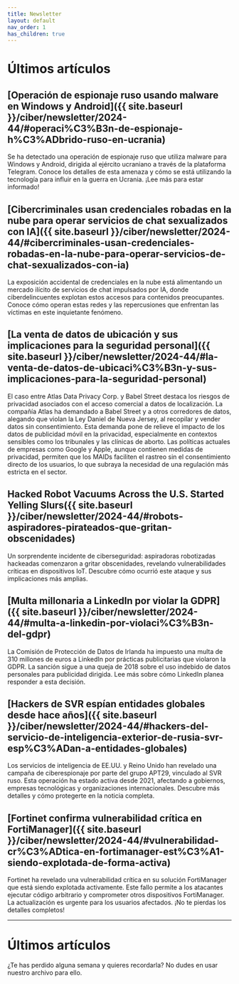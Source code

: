 ```yaml
---
title: Newsletter
layout: default
nav_order: 1
has_children: true
---
```


# Últimos artículos

## [Operación de espionaje ruso usando malware en Windows y Android]({{ site.baseurl }}/ciber/newsletter/2024-44/#operaci%C3%B3n-de-espionaje-h%C3%ADbrido-ruso-en-ucrania)

Se ha detectado una operación de espionaje ruso que utiliza malware para Windows y Android, dirigida al ejército ucraniano a través de la plataforma Telegram. Conoce los detalles de esta amenaza y cómo se está utilizando la tecnología para influir en la guerra en Ucrania. ¡Lee más para estar informado!

## [Cibercriminales usan credenciales robadas en la nube para operar servicios de chat sexualizados con IA]({{ site.baseurl }}/ciber/newsletter/2024-44/#cibercriminales-usan-credenciales-robadas-en-la-nube-para-operar-servicios-de-chat-sexualizados-con-ia)

La exposición accidental de credenciales en la nube está alimentando un mercado ilícito de servicios de chat impulsados por IA, donde ciberdelincuentes explotan estos accesos para contenidos preocupantes. Conoce cómo operan estas redes y las repercusiones que enfrentan las víctimas en este inquietante fenómeno.

## [La venta de datos de ubicación y sus implicaciones para la seguridad personal]({{ site.baseurl }}/ciber/newsletter/2024-44/#la-venta-de-datos-de-ubicaci%C3%B3n-y-sus-implicaciones-para-la-seguridad-personal)

El caso entre Atlas Data Privacy Corp. y Babel Street destaca los riesgos de privacidad asociados con el acceso comercial a datos de localización. La compañía Atlas ha demandado a Babel Street y a otros corredores de datos, alegando que violan la Ley Daniel de Nueva Jersey, al recopilar y vender datos sin consentimiento. Esta demanda pone de relieve el impacto de los datos de publicidad móvil en la privacidad, especialmente en contextos sensibles como los tribunales y las clínicas de aborto. Las políticas actuales de empresas como Google y Apple, aunque contienen medidas de privacidad, permiten que los MAIDs faciliten el rastreo sin el consentimiento directo de los usuarios, lo que subraya la necesidad de una regulación más estricta en el sector.

## Hacked Robot Vacuums Across the U.S. Started Yelling Slurs({{ site.baseurl }}/ciber/newsletter/2024-44/#robots-aspiradores-pirateados-que-gritan-obscenidades)

Un sorprendente incidente de ciberseguridad: aspiradoras robotizadas hackeadas comenzaron a gritar obscenidades, revelando vulnerabilidades críticas en dispositivos IoT. Descubre cómo ocurrió este ataque y sus implicaciones más amplias. 

## [Multa millonaria a LinkedIn por violar la GDPR]({{ site.baseurl }}/ciber/newsletter/2024-44/#multa-a-linkedin-por-violaci%C3%B3n-del-gdpr)

La Comisión de Protección de Datos de Irlanda ha impuesto una multa de 310 millones de euros a LinkedIn por prácticas publicitarias que violaron la GDPR. La sanción sigue a una queja de 2018 sobre el uso indebido de datos personales para publicidad dirigida. Lee más sobre cómo LinkedIn planea responder a esta decisión.

## [Hackers de SVR espían entidades globales desde hace años]({{ site.baseurl }}/ciber/newsletter/2024-44/#hackers-del-servicio-de-inteligencia-exterior-de-rusia-svr-esp%C3%ADan-a-entidades-globales)

Los servicios de inteligencia de EE.UU. y Reino Unido han revelado una campaña de ciberespionaje por parte del grupo APT29, vinculado al SVR ruso. Esta operación ha estado activa desde 2021, afectando a gobiernos, empresas tecnológicas y organizaciones internacionales. Descubre más detalles y cómo protegerte en la noticia completa.

## [Fortinet confirma vulnerabilidad crítica en FortiManager]({{ site.baseurl }}/ciber/newsletter/2024-44/#vulnerabilidad-cr%C3%ADtica-en-fortimanager-est%C3%A1-siendo-explotada-de-forma-activa)

Fortinet ha revelado una vulnerabilidad crítica en su solución FortiManager que está siendo explotada activamente. Este fallo permite a los atacantes ejecutar código arbitrario y comprometer otros dispositivos FortiManager. La actualización es urgente para los usuarios afectados. ¡No te pierdas los detalles completos!

---

# Últimos artículos

¿Te has perdido alguna semana y quieres recordarla? No dudes en usar nuestro archivo para ello.